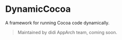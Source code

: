 # DynamicCocoa
A framework for running Cocoa code dynamically.

> Maintained by didi AppArch team, coming soon.
